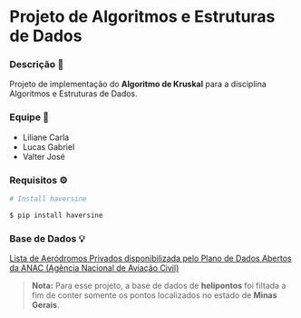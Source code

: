 # Projeto de Algoritmos e Estruturas de Dados

### Descrição 📖

Projeto de implementação do **Algoritmo de Kruskal** para a disciplina Algoritmos e Estruturas de Dados.

### Equipe 👥

* Liliane Carla
* Lucas Gabriel
* Valter José

### Requisitos ⚙️

```bash
# Install haversine

$ pip install haversine
```

### Base de Dados 💡

[Lista de Aeródromos Privados disponibilizada pelo Plano de Dados Abertos da ANAC (Agência Nacional de Aviação Civil)](https://sistemas.anac.gov.br/dadosabertos/Aerodromos/Lista%20de%20aer%C3%B3dromos%20privados/)

> **Nota:** Para esse projeto, a base de dados de **helipontos** foi filtada a fim de conter somente os pontos localizados no estado de **Minas Gerais**.